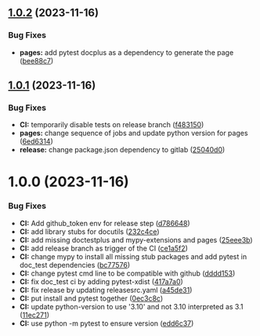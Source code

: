 ## [1.0.2](https://github.com/newcastleuniversity/DISPEL/compare/v1.0.1...v1.0.2) (2023-11-16)


### Bug Fixes

* **pages:** add pytest docplus as a dependency to generate the page ([bee88c7](https://github.com/newcastleuniversity/DISPEL/commit/bee88c7ced73f45634800f74bb4065ebd117ee0c))

## [1.0.1](https://github.com/newcastleuniversity/DISPEL/compare/v1.0.0...v1.0.1) (2023-11-16)


### Bug Fixes

* **CI:** temporarily disable tests on release branch ([f483150](https://github.com/newcastleuniversity/DISPEL/commit/f483150cd728afb8d3af5e461b06793509dadff2))
* **pages:** change sequence of jobs and update python version for pages ([6ed6314](https://github.com/newcastleuniversity/DISPEL/commit/6ed6314d6d107365a17937d5bb80640cee961a00))
* **release:** change package.json dependency to gitlab ([25040d0](https://github.com/newcastleuniversity/DISPEL/commit/25040d0ed0cfe783c78a9034a58c8c738e54bb4f))

# 1.0.0 (2023-11-16)


### Bug Fixes

* **CI:** Add github_token env for release step ([d786648](https://github.com/newcastleuniversity/DISPEL/commit/d78664896d0eca2bab224e05830fcce13306441b))
* **CI:** add library stubs for docutils ([232c4ce](https://github.com/newcastleuniversity/DISPEL/commit/232c4cede7c7450a59957212e3784ac9103d6fd0))
* **CI:** add missing doctestplus and mypy-extensions and pages ([25eee3b](https://github.com/newcastleuniversity/DISPEL/commit/25eee3bc7ce83f4c64465c70851a0eaee5ef965d))
* **CI:** add release branch as trigger of the CI ([ce1a5f2](https://github.com/newcastleuniversity/DISPEL/commit/ce1a5f2af6c6703b544b71f42cc90db6e2e293be))
* **CI:** change mypy to install all missing stub packages and add pytest in doc_test dependencies ([bc77576](https://github.com/newcastleuniversity/DISPEL/commit/bc775763e02cbf6397b14a78f430903a06d5e519))
* **CI:** change pytest cmd line to be compatible with github ([dddd153](https://github.com/newcastleuniversity/DISPEL/commit/dddd1532262d5e9d59f8507ce2d6ef81a63abe9f))
* **CI:** fix doc_test ci by adding pytest-xdist ([417a7a0](https://github.com/newcastleuniversity/DISPEL/commit/417a7a0953a3199e5454d42e030689dad0a6f314))
* **CI:** fix release by updating releasesrc.yaml ([a45de31](https://github.com/newcastleuniversity/DISPEL/commit/a45de31178f9ee1c469d6b14b90e9004b66bca3a))
* **CI:** put install and pytest together ([0ec3c8c](https://github.com/newcastleuniversity/DISPEL/commit/0ec3c8c42729aa06bb077b6a3dbbf472c57b202a))
* **CI:** update python-version to use '3.10' and not 3.10 interpreted as 3.1 ([11ec271](https://github.com/newcastleuniversity/DISPEL/commit/11ec271aff7571b2e025352e3d5cdecbb5cd116c))
* **CI:** use python -m pytest to ensure version ([edd6c37](https://github.com/newcastleuniversity/DISPEL/commit/edd6c3794591da5eda3ac23557071045a2829f06))
